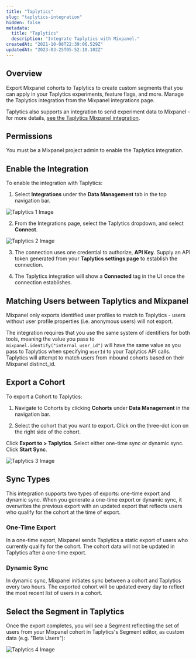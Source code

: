 ```yaml
---
title: "Taplytics"
slug: "taplytics-integration"
hidden: false
metadata: 
  title: "Taplytics"
  description: "Integrate Taplytics with Mixpanel."
createdAt: "2021-10-08T22:39:06.529Z"
updatedAt: "2023-03-25T05:52:10.102Z"
---
```


## Overview

Export Mixpanel cohorts to Taplytics to create custom segments that you can apply in your Taplytics experiments, feature flags, and more. Manage the Taplytics integration from the Mixpanel integrations page.

Taplytics also supports an integration to send experiment data to Mixpanel - for more details, [see the Taplytics Mixpanel integration](https://docs.taplytics.com/docs/guides-integrations-for-ios#mixpanel).

## Permissions
You must be a Mixpanel project admin to enable the Taplytics integration.

## Enable the Integration

To enable the integration with Taplytics: 

1. Select **Integrations** under the **Data Management** tab in the top navigation bar.

![Taplytics 1 Image](/taplytics1.png)

2. From the Integrations page, select the Taplytics dropdown, and select **Connect**.

![Taplytics 2 Image](/taplytics2.png)

3. The connection uses one credential to authorize, **API Key**. Supply an API token generated from your **Taplytics settings page** to establish the connection.

4. The Taplytics integration will show a **Connected** tag in the UI once the connection establishes.

## Matching Users between Taplytics and Mixpanel
Mixpanel only exports identified user profiles to match to Taplytics - users without user profile properties (i.e. anonymous users) will not export.

The integration requires that you use the same system of identifiers for both tools, meaning the value you pass to `mixpanel.identify("internal_user_id")` will have the same value as you pass to Taplytics when specifying `userId` to your Taplytics API calls. Taplytics will attempt to match users from inbound cohorts based on their Mixpanel distinct_id.

## Export a Cohort

To export a Cohort to Taplytics:

1. Navigate to Cohorts by clicking **Cohorts** under **Data Management** in the navigation bar.

2. Select the cohort that you want to export. Click on the three-dot icon on the right side of the cohort.

Click **Export to > Taplytics**. Select either one-time sync or dynamic sync. Click **Start Sync**.

![Taplytics 3 Image](/taplytics3.png)

## Sync Types
This integration supports two types of exports: one-time export and dynamic sync. When you generate a one-time export or dynamic sync, it overwrites the previous export with an updated export that reflects users who qualify for the cohort at the time of export.

### One-Time Export
In a one-time export, Mixpanel sends Taplytics a static export of users who currently qualify for the cohort. The cohort data will not be updated in Taplytics after a one-time export.

### Dynamic Sync
In dynamic sync, Mixpanel initiates sync between a cohort and Taplytics every two hours. The exported cohort will be updated every day to reflect the most recent list of users in a cohort.

## Select the Segment in Taplytics

Once the export completes, you will see a Segment reflecting the set of users from your Mixpanel cohort in Taplytics's Segment editor, as custom data (e.g. "Beta Users"):

![Taplytics 4 Image](/taplytics4.png)



